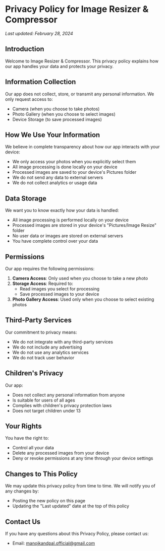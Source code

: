 # Privacy Policy for Image Resizer & Compressor

*Last updated: February 28, 2024*

## Introduction
Welcome to Image Resizer & Compressor. This privacy policy explains how our app handles your data and protects your privacy.

## Information Collection
Our app does not collect, store, or transmit any personal information. We only request access to:
- Camera (when you choose to take photos)
- Photo Gallery (when you choose to select images)
- Device Storage (to save processed images)

## How We Use Your Information
We believe in complete transparency about how our app interacts with your device:
- We only access your photos when you explicitly select them
- All image processing is done locally on your device
- Processed images are saved to your device's Pictures folder
- We do not send any data to external servers
- We do not collect analytics or usage data

## Data Storage
We want you to know exactly how your data is handled:
- All image processing is performed locally on your device
- Processed images are stored in your device's "Pictures/Image Resize" folder
- No user data or images are stored on external servers
- You have complete control over your data

## Permissions
Our app requires the following permissions:
1. **Camera Access**: Only used when you choose to take a new photo
2. **Storage Access**: Required to:
   - Read images you select for processing
   - Save processed images to your device
3. **Photo Gallery Access**: Used only when you choose to select existing photos

## Third-Party Services
Our commitment to privacy means:
- We do not integrate with any third-party services
- We do not include any advertising
- We do not use any analytics services
- We do not track user behavior

## Children's Privacy
Our app:
- Does not collect any personal information from anyone
- Is suitable for users of all ages
- Complies with children's privacy protection laws
- Does not target children under 13

## Your Rights
You have the right to:
- Control all your data
- Delete any processed images from your device
- Deny or revoke permissions at any time through your device settings

## Changes to This Policy
We may update this privacy policy from time to time. We will notify you of any changes by:
- Posting the new policy on this page
- Updating the "Last updated" date at the top of this policy

## Contact Us
If you have any questions about this Privacy Policy, please contact us:
- Email: manojkandpal.official@gmail.com
